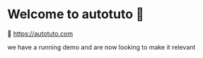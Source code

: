 # Welcome to autotuto 👋

🔗 https://autotuto.com

we have a running demo and are now looking to make it relevant 
